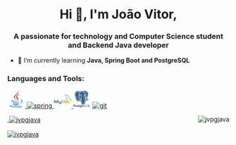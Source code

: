 <h1 align="center">Hi 👋, I'm João Vitor,</h1>
<h3 align="center">A passionate for technology and Computer Science student and Backend Java developer</h3>

- 🌱 I’m currently learning **Java, Spring Boot and PostgreSQL**


<h3 align="left">Languages and Tools:</h3>
<p align="left"> <a href="https://www.java.com" target="_blank" rel="noreferrer"> <img src="https://raw.githubusercontent.com/devicons/devicon/master/icons/java/java-original.svg" alt="java" width="40" height="40"/> </a> <a href="https://spring.io/" target="_blank" rel="noreferrer"> <img src="https://www.vectorlogo.zone/logos/springio/springio-icon.svg" alt="spring" width="40" height="40"/> </a> <a href="https://www.mysql.com/" target="_blank" rel="noreferrer"> <img src="https://raw.githubusercontent.com/devicons/devicon/master/icons/mysql/mysql-original-wordmark.svg" alt="mysql" width="40" height="40"/> </a> <img src="https://raw.githubusercontent.com/devicons/devicon/master/icons/postgresql/postgresql-original-wordmark.svg" alt="postgresql" width="40" height="40"/>  <a href="https://git-scm.com/" target="_blank" rel="noreferrer"> <img src="https://www.vectorlogo.zone/logos/git-scm/git-scm-icon.svg" alt="git" width="40" height="40"/></p> </p> 


<p><img align="right" src="https://github-readme-stats.vercel.app/api/top-langs?username=jvpgjava&show_icons=true&locale=en&layout=compact" alt="jvpgjava" /></p>

<p>&nbsp;<img align="center" src="https://github-readme-stats.vercel.app/api?username=jvpgjava&show_icons=true&locale=en" alt="jvpgjava" /></p>

<p><img align="center" src="https://github-readme-streak-stats.herokuapp.com/?user=jvpgjava&" alt="jvpgjava" /></p>









